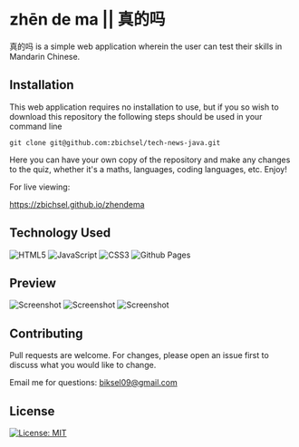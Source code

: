 # zhēn de ma || 真的吗

真的吗 is a simple web application wherein the user can test their skills in Mandarin Chinese.

## Installation

This web application requires no installation to use, but if you so wish to download this repository the following steps should be used in your command line

```git clone git@github.com:zbichsel/tech-news-java.git```

Here you can have your own copy of the repository and make any changes to the quiz, whether it's a maths, languages, coding languages, etc. Enjoy!

For live viewing: 

https://zbichsel.github.io/zhendema

## Technology Used

![HTML5](https://img.shields.io/badge/html5-%23E34F26.svg?style=for-the-badge&logo=html5&logoColor=white)
![JavaScript](https://img.shields.io/badge/javascript-%23323330.svg?style=for-the-badge&logo=javascript&logoColor=%23F7DF1E)
![CSS3](https://img.shields.io/badge/css3-%231572B6.svg?style=for-the-badge&logo=css3&logoColor=white)
![Github Pages](https://img.shields.io/badge/github%20pages-121013?style=for-the-badge&logo=github&logoColor=white)

## Preview

![Screenshot](./assets/images/IMG_4837.PNG)
![Screenshot](./assets/images/IMG_4838.PNG)
![Screenshot](./assets/images/IMG_4839.PNG)

## Contributing

Pull requests are welcome. For changes, please open an issue first to discuss what you would like to change.

Email me for questions: biksel09@gmail.com

## License

[![License: MIT](https://img.shields.io/badge/License-MIT-blue.svg)](https://opensource.org/licenses/MIT)
